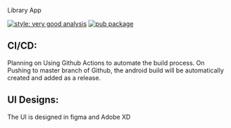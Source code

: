 Library App



[![style: very good analysis](https://img.shields.io/badge/style-very_good_analysis-B22C89.svg)](https://pub.dev/packages/very_good_analysis)
[![pub package](https://img.shields.io/pub/v/get.svg?label=get&color=blue)](https://pub.dev/packages/get)




## CI/CD:
Planning on Using Github Actions to automate the build process.
On Pushing to master branch of Github, the android build will be automatically created and added as a release.


## UI Designs:
The UI is designed in figma and Adobe XD

